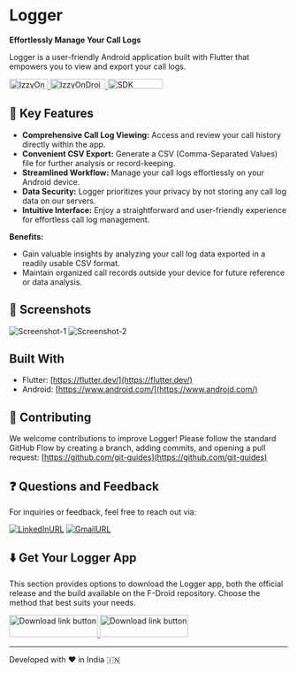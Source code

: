 
# Logger


**Effortlessly Manage Your Call Logs**

Logger is a user-friendly Android application built with Flutter that empowers you to view and export your call logs.

<a href="https://developer.android.com/">
<img src="https://img.shields.io/badge/Android-34A853.svg?style=for-the-badge&logo=Android&logoColor=white" alt="IzzyOnDroid F-Droid Repository Link" width="70" height="18"/>
</a>
<a href="https://apt.izzysoft.de/fdroid/index/apk/com.logger.app/">
<img src="https://img.shields.io/endpoint?url=https://apt.izzysoft.de/fdroid/api/v1/shield/com.logger.app" alt="IzzyOnDroid F-Droid Repository Link" width="100" height="18"/>
</a>
<a href="https://developer.android.com/tools/releases/platforms">
<img src="https://img.shields.io/badge/min%20sdk%20version-29-yellowgreen" alt="SDK Platform release notes " width="100" height="18"/>
</a>



## 🧐 Key Features

* **Comprehensive Call Log Viewing:** Access and review your call history directly within the app.
* **Convenient CSV Export:** Generate a CSV (Comma-Separated Values) file for further analysis or record-keeping.
* **Streamlined Workflow:** Manage your call logs effortlessly on your Android device.
* **Data Security:** Logger prioritizes your privacy by not storing any call log data on our servers.
* **Intuitive Interface:** Enjoy a straightforward and user-friendly experience for effortless call log management.

**Benefits:**

* Gain valuable insights by analyzing your call log data exported in a readily usable CSV format.
* Maintain organized call records outside your device for future reference or data analysis.

## 🚀 Screenshots

![Screenshot-1](https://sanmeet007.github.io/public/logger/screenshot-2.png)
![Screenshot-2](https://sanmeet007.github.io/public/logger/screenshot-4.png)

## Built With

* Flutter: [https://flutter.dev/](https://flutter.dev/)
* Android: [https://www.android.com/](https://www.android.com/)

## 🍰 Contributing

We welcome contributions to improve Logger! Please follow the standard GitHub Flow by creating a branch, adding commits, and opening a pull request: [https://github.com/git-guides](https://github.com/git-guides)

## ❓ Questions and Feedback

For inquiries or feedback, feel free to reach out via:

[![LinkedInURL](https://img.shields.io/badge/linkedin-%230077B5.svg?&style=for-the-badge&logo=linkedin&logoColor=white)](https://www.linkedin.com/in/sanmeet-singh-780526205/)
[![GmailURL](https://img.shields.io/badge/gmail-%23ca0b4a.svg?&style=for-the-badge&logo=gmail&logoColor=white)](mailto:ssanmeet123@gmail.com)


## ⬇️ Get Your Logger App

This section provides options to download the Logger app, both the official release and the build available on the F-Droid repository. Choose the method that best suits your needs.
<p>
<a href="https://github.com/Sanmeet007/logger/releases/tag/v1.4.3">
<img src="https://img.shields.io/badge/download%20now-%236a1ae3.svg?&style=for-the-badge&logoColor=white" alt="Download link button" width="160" height="40"/>
</a>
<a href="https://apt.izzysoft.de/fdroid/index/apk/com.logger.app/">
<img src="https://gitlab.com/IzzyOnDroid/repo/-/raw/master/assets/IzzyOnDroid2.png" alt="Download link button" width="160" height="40"/>
</a>


</p>
<p align="center">
<hr>
Developed with ❤️ in India 🇮🇳
</p>
